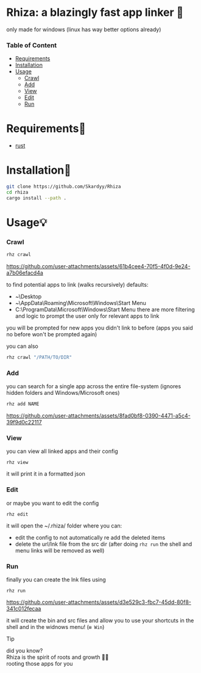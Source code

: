 # Rhiza: a blazingly fast app linker 🚀
only made for windows (linux has way better options already)
### Table of Content  
* [Requirements](#Requirements)
* [Installation](#Installation)
* [Usage](#Usage)
  * [Crawl](#Crawl)
  * [Add](#Add)
  * [View](#View)
  * [Edit](#Edit)
  * [Run](#Run)

# Requirements📝
* [rust](https://www.rust-lang.org/)

# Installation🔧
```sh
git clone https://github.com/Skardyy/Rhiza
cd rhiza
cargo install --path .
```

# Usage💡
### Crawl
```sh
rhz crawl
```
https://github.com/user-attachments/assets/61b4cee4-70f5-4f0d-9e24-a7b06efacd4a

to find potential apps to link (walks recursively)
defaults:
* ~\Desktop
* ~\AppData\Roaming\Microsoft\Windows\Start Menu
* C:\ProgramData\Microsoft\Windows\Start Menu
there are more filtering and logic to prompt the user only for relevant apps to link
  
you will be prompted for new apps you didn't link to before (apps you said no before won't be prompted again)
  
you can also
```sh
rhz crawl "/PATH/TO/DIR"
```

### Add
you can search for a single app across the entire file-system (ignores hidden folders and Windows/Microsoft ones)
```sh
rhz add NAME
```
https://github.com/user-attachments/assets/8fad0bf8-0390-4471-a5c4-39f9d0c22117  

### View
you can view all linked apps and their config
```
rhz view
```
it will print it in a formatted json

### Edit
or maybe you want to edit the config
```
rhz edit
```
it will open the ~/.rhiza/ folder where you can:  
* edit the config to not automatically re add the deleted items  
* delete the url/lnk file from the src dir (after doing `rhz run` the shell and menu links will be removed as well)

### Run
finally you can create the lnk files using
```
rhz run
```
https://github.com/user-attachments/assets/d3e529c3-fbc7-45dd-80f8-341c012fecaa

it will create the bin and src files and allow you to use your shortcuts in the shell and in the widnows menu! (`⊞ Win`)
  
> [!Tip]
> did you know?  
> Rhiza is the spirit of roots and growth 🌱🌿  
> rooting those apps for you  
